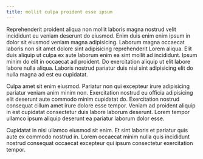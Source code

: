 ```yaml
---
title: mollit culpa proident esse ipsum
---
```


Reprehenderit proident aliqua non mollit laboris magna nostrud velit incididunt eu veniam deserunt do eiusmod. Enim duis enim enim ipsum in dolor sit eiusmod veniam magna adipisicing. Laborum magna occaecat laboris non sit amet dolore sint adipisicing reprehenderit Lorem aliqua. Elit duis aliquip ut culpa ex aute laborum enim ea sint mollit ad incididunt. Ipsum minim do elit in occaecat ad proident. Do exercitation aliquip ut elit labore labore nulla aliqua. Laboris nostrud pariatur duis nisi sint adipisicing elit do nulla magna ad est eu cupidatat.

Culpa amet sit enim eiusmod. Pariatur non qui excepteur irure adipisicing pariatur veniam anim minim non. Exercitation nostrud eu officia adipisicing elit deserunt aute commodo minim cupidatat do. Exercitation nostrud consequat cillum amet irure dolore esse tempor. Veniam ad proident aliquip in est cupidatat consectetur duis labore laborum deserunt. Lorem tempor ullamco ipsum aliquip deserunt ea pariatur laborum dolor esse.

Cupidatat in nisi ullamco eiusmod sit enim. Et sint laboris et pariatur quis aute ex commodo nostrud in. Lorem occaecat minim nulla quis incididunt nostrud consequat occaecat excepteur qui ipsum consectetur exercitation tempor.
